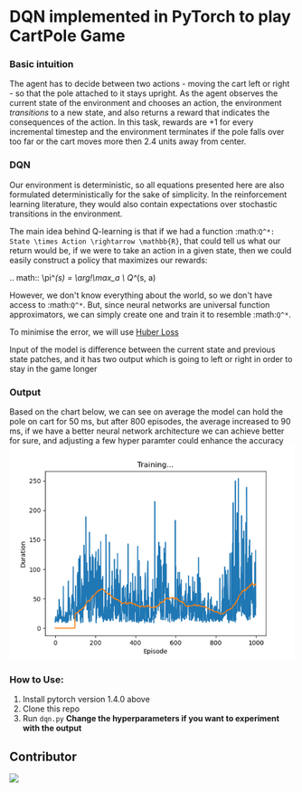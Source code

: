 # DQN implemented in PyTorch to play CartPole Game

### Basic intuition
The agent has to decide between two actions - moving the cart left or right - so that the pole attached to it stays upright. As the agent observes the current state of the environment and chooses
an action, the environment *transitions* to a new state, and also
returns a reward that indicates the consequences of the action. In this task, rewards are +1 for every incremental timestep and the environment terminates if the pole falls over too far or the cart moves more then 2.4 units away from center.

### DQN
Our environment is deterministic, so all equations presented here are also formulated deterministically for the sake of simplicity. In the reinforcement learning literature, they would also contain expectations over stochastic transitions in the environment.

The main idea behind Q-learning is that if we had a function
:math:`Q^*: State \times Action \rightarrow \mathbb{R}`, that could tell us what our return would be, if we were to take an action in a given state, then we could easily construct a policy that maximizes our rewards:

.. math:: \pi^*(s) = \arg\!\max_a \ Q^*(s, a)

However, we don't know everything about the world, so we don't have access to :math:`Q^*`. But, since neural networks are universal function approximators, we can simply create one and train it to resemble :math:`Q^*`.

To minimise the error, we will use [Huber Loss](https://en.wikipedia.org/wiki/Huber_loss)

Input of the model is difference between the current state and previous state patches, and it has two output which is going to left or right in order to stay in the game longer

### Output
Based on the chart below, we can see on average the model can hold the pole on cart for 50 ms, but after 800 episodes, the average increased to 90 ms, if we have a better neural network architecture we can achieve better for sure, and adjusting a few hyper paramter could enhance the accuracy
![img](https://github.com/fadilparves/dqn-pytorch-cartpole/blob/main/train.png)

### How to Use:
1. Install pytorch version 1.4.0 above
2. Clone this repo
3. Run `dqn.py`
**Change the hyperparameters if you want to experiment with the output**

## Contributor
<a href="https://github.com/fadilparves/dqn-pytorch-cartpole/graphs/contributors">
  <img src="https://contributors-img.web.app/image?repo=fadilparves/dqn-pytorch-cartpole" />
</a>
